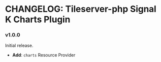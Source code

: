 # CHANGELOG: Tileserver-php Signal K Charts Plugin


### v1.0.0

Initial release.

- **Add**: `charts` Resource Provider
